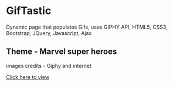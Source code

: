 # GifTastic
Dynamic page that populates Gifs, uses GIPHY API, HTML5, CSS3, Bootstrap, JQuery, Javascript, Ajax

## Theme - Marvel super heroes

images credits - Giphy and internet

[Click here to view](https://ashagm.github.io/GifTastic)
